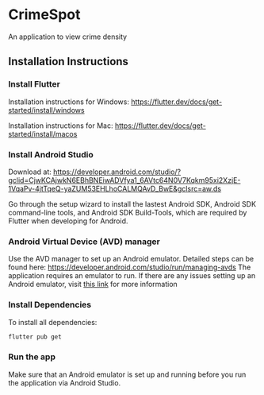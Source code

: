 # CrimeSpot

An application to view crime density

## Installation Instructions
### Install Flutter
Installation instructions for Windows: https://flutter.dev/docs/get-started/install/windows

Installation instructions for Mac: https://flutter.dev/docs/get-started/install/macos

### Install Android Studio
Download at:
https://developer.android.com/studio/?gclid=CjwKCAjwkN6EBhBNEiwADVfya1_6AVtc64N0V7Kqkm95xi2XzjE-1VqaPv-4jtTqeQ-yaZUM53EHLhoCALMQAvD_BwE&gclsrc=aw.ds 

Go through the setup wizard to install the lastest Android SDK, Android SDK command-line tools, and Android SDK Build-Tools, which are required
by Flutter when developing for Android.

### Android Virtual Device (AVD) manager
Use the AVD manager to set up an Android emulator. Detailed steps can be found here: https://developer.android.com/studio/run/managing-avds
The application requires an emulator to run. If there are any issues setting up an Android emulator, visit [this link](https://developer.android.com/studio/run/emulator)
for more information

### Install Dependencies
To install all dependencies:
```bash
flutter pub get
```

### Run the app
Make sure that an Android emulator is set up and running before you run the application via Android Studio.



